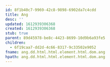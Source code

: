 ```yaml
---
id: 8f1b40c7-9969-42c8-9898-6902da7c4cdd
title: Ang
desc: ''
updated: 1612939306368
created: 1612939306368
stub: true
parent: 89d45978-be8c-4423-8699-10d9b6a93fe5
children:
  - 6f19caa7-dd2d-4c66-8317-9c33502e9052
fname: ang.dd.html.html.element.html.dom.ang
hpath: ang.dd.html.html.element.html.dom.ang
---
```



